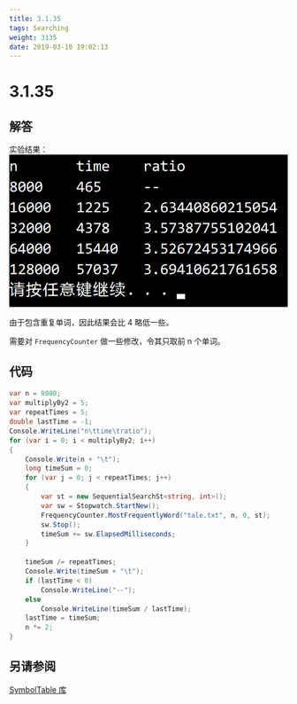 ```yaml
---
title: 3.1.35
tags: Searching
weight: 3135
date: 2019-03-10 19:02:13
---
```


# 3.1.35


## 解答

实验结果：
![](/resources/3-1-35/1.png)

由于包含重复单词，因此结果会比 4 略低一些。

需要对 `FrequencyCounter` 做一些修改，令其只取前 n 个单词。

## 代码

```csharp
var n = 8000;
var multiplyBy2 = 5;
var repeatTimes = 5;
double lastTime = -1;
Console.WriteLine("n\ttime\tratio");
for (var i = 0; i < multiplyBy2; i++)
{
    Console.Write(n + "\t");
    long timeSum = 0;
    for (var j = 0; j < repeatTimes; j++)
    {
        var st = new SequentialSearchSt<string, int>();
        var sw = Stopwatch.StartNew();
        FrequencyCounter.MostFrequentlyWord("tale.txt", n, 0, st);
        sw.Stop();
        timeSum += sw.ElapsedMilliseconds;
    }

    timeSum /= repeatTimes;
    Console.Write(timeSum + "\t");
    if (lastTime < 0)
        Console.WriteLine("--");
    else
        Console.WriteLine(timeSum / lastTime);
    lastTime = timeSum;
    n *= 2;
}
```

## 另请参阅

[SymbolTable 库](https://github.com/ikesnowy/Algorithms-4th-Edition-in-Csharp/tree/master/3%20Searching/3.1/SymbolTable)
